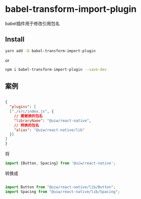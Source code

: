 # babel-transform-import-plugin

babel插件用于修改引用包名


## Install

```bash
yarn add -D babel-transform-import-plugin
```

or

```bash
npm i babel-transform-import-plugin --save-dev

```

## 案例


```json

{
  "plugins": [
  ["./src/index.js", {
    // 要替换的包名
    "libraryName": "@uiw/react-native",
    // 转换的包名
    "alias": "@uiw/react-native/lib"
  }]
]
}


```

将

```js
import {Button, Spacing} from '@uiw/react-native';

```

转换成

```js

import Button from "@uiw/react-native/lib/Button";
import Spacing from "@uiw/react-native/lib/Spacing";

```